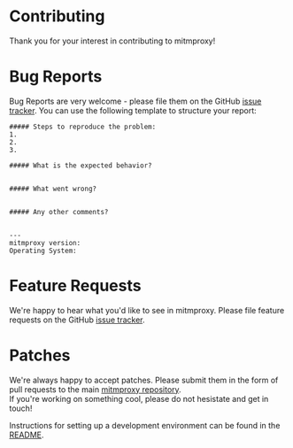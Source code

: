 # Contributing

Thank you for your interest in contributing to mitmproxy!

# Bug Reports

Bug Reports are very welcome - please file them on the GitHub [issue tracker](https://github.com/mitmproxy/mitmproxy/issues). 
You can use the following template to structure your report:

```
##### Steps to reproduce the problem:
1.
2.
3.

##### What is the expected behavior?


##### What went wrong?


##### Any other comments?


---
mitmproxy version:
Operating System:
```

# Feature Requests

We're happy to hear what you'd like to see in mitmproxy. Please file feature requests on the GitHub [issue tracker](https://github.com/mitmproxy/mitmproxy/issues). 

# Patches

We're always happy to accept patches. Please submit them in the form of pull requests to the main [mitmproxy repository](https://github.com/mitmproxy/mitmproxy/).  
If you're working on something cool, please do not hesistate and get in touch!

Instructions for setting up a development environment can be found in the [README](README.rst).  
